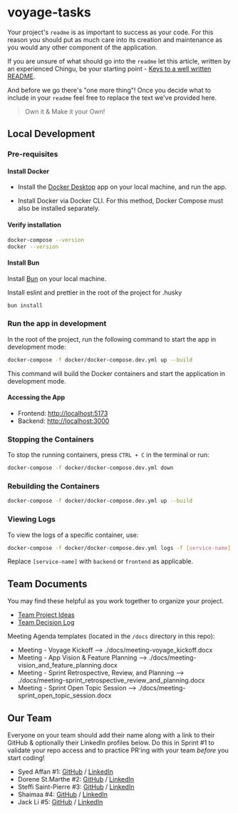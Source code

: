 # voyage-tasks

Your project's `readme` is as important to success as your code. For
this reason you should put as much care into its creation and maintenance
as you would any other component of the application.

If you are unsure of what should go into the `readme` let this article,
written by an experienced Chingu, be your starting point -
[Keys to a well written README](https://tinyurl.com/yk3wubft).

And before we go there's "one more thing"! Once you decide what to include
in your `readme` feel free to replace the text we've provided here.

> Own it & Make it your Own!

## Local Development

### Pre-requisites

#### Install Docker

- Install the [Docker Desktop](https://www.docker.com/products/docker-desktop/) app on your local machine, and run the app.

- Install Docker via Docker CLI. For this method, Docker Compose must also be installed separately.

#### Verify installation

```bash
docker-compose --version
docker --version
```

#### Install Bun

Install [Bun](https://bun.sh/docs/installation) on your local machine.

Install eslint and prettier in the root of the project for .husky

```bash
bun install
```

### Run the app in development

In the root of the project, run the following command to start the app in development mode:

```bash
docker-compose -f docker/docker-compose.dev.yml up --build
```

This command will build the Docker containers and start the application in development mode.

#### Accessing the App

- Frontend: [http://localhost:5173](http://localhost:5173)
- Backend: [http://localhost:3000](http://localhost:3000)

### Stopping the Containers

To stop the running containers, press `CTRL + C` in the terminal or run:

```bash
docker-compose -f docker/docker-compose.dev.yml down
```

### Rebuilding the Containers

```bash
docker-compose -f docker/docker-compose.dev.yml up --build
```

### Viewing Logs

To view the logs of a specific container, use:

```bash
docker-compose -f docker/docker-compose.dev.yml logs -f [service-name]
```

Replace `[service-name]` with `backend` or `frontend` as applicable.

## Team Documents

You may find these helpful as you work together to organize your project.

- [Team Project Ideas](./docs/team_project_ideas.md)
- [Team Decision Log](./docs/team_decision_log.md)

Meeting Agenda templates (located in the `/docs` directory in this repo):

- Meeting - Voyage Kickoff --> ./docs/meeting-voyage_kickoff.docx
- Meeting - App Vision & Feature Planning --> ./docs/meeting-vision_and_feature_planning.docx
- Meeting - Sprint Retrospective, Review, and Planning --> ./docs/meeting-sprint_retrospective_review_and_planning.docx
- Meeting - Sprint Open Topic Session --> ./docs/meeting-sprint_open_topic_session.docx

## Our Team

Everyone on your team should add their name along with a link to their GitHub
& optionally their LinkedIn profiles below. Do this in Sprint #1 to validate
your repo access and to practice PR'ing with your team _before_ you start
coding!

- Syed Affan #1: [GitHub](http://github.com/affan880) / [LinkedIn](http://linkedin.com/in/syed-affan/)
- Dorene St.Marthe #2: [GitHub](https://github.com/Dorene-StMarthe) / [LinkedIn](https://www.linkedin.com/in/dorenestmarthe/)
- Steffi Saint-Pierre #3: [GitHub](https://github.com/stefley1509) / [LinkedIn](https://www.linkedin.com/in/steffisp/)
- Shaimaa #4: [GitHub](https://github.com/Shaimaa01) / [LinkedIn](https://www.linkedin.com/in/shaimaa-kamel-818bab31b/)
- Jack Li #5: [GitHub](https://github.com/jackli921) / [LinkedIn](https://www.linkedin.com/in/jackli0707/)
